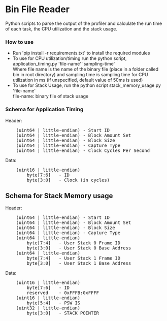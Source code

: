 # Bin File Reader
Python scripts to parse the output of the profiler and calculate the run time of each task, the CPU utilization and the stack usage.

### How to use

* Run 'pip install -r requirements.txt' to install the required modules
* To use for CPU utilization/timing run the python script, application_timing.py 'file-name' 'sampling-time'\
Where file name is the name of the binary file (place in a folder called bin in root directory) and sampling time is sampling time for CPU utilization in ms (if unspecified, default value of 50ms is used)
* To use for Stack Usage, run the python script stack_memory_usage.py 'file-name' \
file-name: binary file of stack usage

### Schema for Application Timing
Header:
<pre>
    (uint64 | little-endian) - Start ID
    (uint64 | little-endian) - Block Amount Set
    (uint64 | little-endian) - Block Size
    (uint64 | little-endian) - Capture Type
    (uint64 | little-endian) - Clock Cycles Per Second
</pre>

Data:
<pre>
    (uint16 | little-endian)
        byte[7:6]   - ID
        byte[3:0]   - Clock (in cycles)
</pre>

## Schema for Stack Memory usage

Header:
<pre>
    (uint64 | little-endian) - Start ID
    (uint64 | little-endian) - Block Amount Set
    (uint64 | little-endian) - Block Size
    (uint64 | little-endian) - Capture Type
    (uint64 | little-endian)
        byte[7:4]   - User Stack 0 Frame ID
        byte[3:0]   - User Stack 0 Base Address
    (uint64 | little-endian)
        byte[7:4]   - User Stack 1 Frame ID
        byte[3:0]   - User Stack 1 Base Address     
</pre>

Data:
<pre>
    (uint16 | little-endian)
        byte[7:6]   - ID
        reserved    - 0xFFFB:0xFFFF
    (uint16 | little-endian)
        byte[5:4]   - PSW IS
    (uint32 | little-endian)
        byte[3:0]   - STACK_POINTER
</pre>

